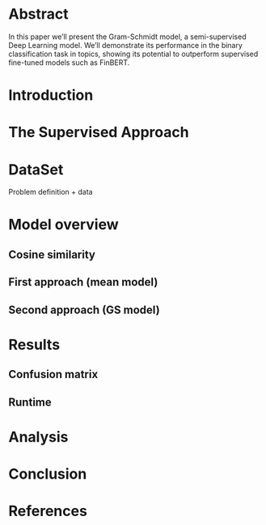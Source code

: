 # Abstract
In this paper we’ll present the Gram-Schmidt model, a semi-supervised Deep Learning model. We’ll demonstrate its performance in the binary classification task in topics, showing its potential to outperform supervised fine-tuned models such as FinBERT.

# Introduction


# The Supervised Approach

# DataSet
Problem definition + data


# Model overview
## Cosine similarity

## First approach (mean model)

## Second approach (GS model)

# Results
## Confusion matrix
## Runtime


# Analysis

# Conclusion

# References